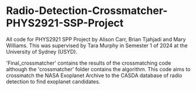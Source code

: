 # Radio-Detection-Crossmatcher-PHYS2921-SSP-Project

All code for PHYS2921 SPP Project by Alison Carr, Brian Tjahjadi and Mary Williams. 
This was supervised by Tara Murphy in Semester 1 of 2024 at the University of Sydney (USYD).

'Final_crossmatcher' contains the results of the crossmatching code although the 'crossmatcher' folder contains the algorithm. This code aims to crossmatch the NASA Exoplanet Archive to the CASDA database of radio detection to find exoplanet candidates.
